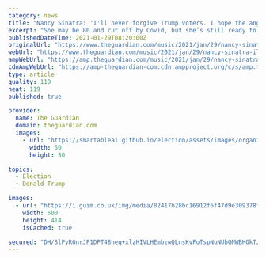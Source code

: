 ```yaml
---
category: news
title: "Nancy Sinatra: 'I'll never forgive Trump voters. I hope the anger doesn't kill me'"
excerpt: "She may be 80 and cut off by Covid, but she’s still ready to walk all over Donald Trump. As her greatest songs are reissued, she reflects on the sexual politics of the 60s, her friendship with Elvis a"
publishedDateTime: 2021-01-29T08:20:00Z
originalUrl: "https://www.theguardian.com/music/2021/jan/29/nancy-sinatra-ill-never-forgive-trump-voters-i-hope-the-anger-doesnt-kill-me"
webUrl: "https://www.theguardian.com/music/2021/jan/29/nancy-sinatra-ill-never-forgive-trump-voters-i-hope-the-anger-doesnt-kill-me"
ampWebUrl: "https://amp.theguardian.com/music/2021/jan/29/nancy-sinatra-ill-never-forgive-trump-voters-i-hope-the-anger-doesnt-kill-me"
cdnAmpWebUrl: "https://amp-theguardian-com.cdn.ampproject.org/c/s/amp.theguardian.com/music/2021/jan/29/nancy-sinatra-ill-never-forgive-trump-voters-i-hope-the-anger-doesnt-kill-me"
type: article
quality: 119
heat: 119
published: true

provider:
  name: The Guardian
  domain: theguardian.com
  images:
    - url: "https://smartableai.github.io/election/assets/images/organizations/theguardian.com-50x50.jpg"
      width: 50
      height: 50

topics:
  - Election
  - Donald Trump

images:
  - url: "https://i.guim.co.uk/img/media/82417b28bc16912f6f47d9e309378f3e086e658f/0_663_2275_1567/master/2275.jpg?width=300&quality=45&auto=format&fit=max&dpr=2&s=631bc24f8cf8b8ecc2c3619dfe27efa4"
    width: 600
    height: 414
    isCached: true

secured: "DH/SlPyR0nrJP1DPT48heq+xlzHIVLHEmbzwQLnsKvFoTspNuNUbQNWBHOkT/2Xv4mXhXtgfF3t1Jk4zrndYE6fD+3emVhMrQkC2pACW6dqYMeTCW30yBFe4R6YidE95Yg6xpeHLJJBZPrsF8jg6Ecsmu1zDME6dqVDM4KmMiNg7MjpYc8Wx2o/kyAEyBpJHk1kYUpChZwEebD5uspSAmXlRQypCTZ/gJnmWyAlHP9JTQ6qSGPjGknnDL36TsQjzuPA9QDnkhrhDFd+eTqSAvO1hyWbcSAOHgzafUVyw1Mm9fLvU7mAefN8LCEVz9kyYYvCZOm6dXf9iiTOMu+72288DYWu5PeqcrEMc23c9t88=;WPVdPRCeqVlenzo4j81CJg=="
---
```


